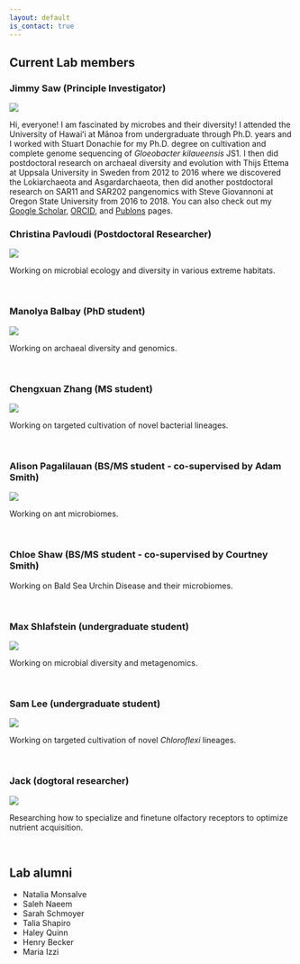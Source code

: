 ```yaml
---
layout: default
is_contact: true
---
```


## Current Lab members

### Jimmy Saw (Principle Investigator)

<img class="profile-picture" src="images/js4.png">

Hi, everyone! I am fascinated by microbes and their diversity! I attended the University of Hawaiʻi at Mānoa from undergraduate through Ph.D. years and I worked with Stuart Donachie for my Ph.D. degree on cultivation and complete genome sequencing of *Gloeobacter kilaueensis* JS1.
I then did postdoctoral research on archaeal diversity and evolution with Thijs Ettema at Uppsala University in Sweden from 2012 to 2016 where we discovered the Lokiarchaeota and Asgardarchaeota, then did another postdoctoral research on SAR11 and SAR202 pangenomics with Steve Giovannoni at Oregon State University from 2016 to 2018.
You can also check out my [Google Scholar](https://scholar.google.com/citations?user=9Vx-JTgAAAAJ&hl=en&oi=ao), [ORCID](https://orcid.org/0000-0001-8353-3854), and [Publons](https://publons.com/researcher/1441615/jimmy-saw/) pages.

### Christina Pavloudi (Postdoctoral Researcher)

<img class="profile-picture" src="images/pav.jpg">

Working on microbial ecology and diversity in various extreme habitats.

&nbsp;
&nbsp;

### Manolya Balbay (PhD student)

<img class="profile-picture" src="images/mb.jpg">

Working on archaeal diversity and genomics.

&nbsp;
&nbsp;

### Chengxuan Zhang (MS student)

<img class="profile-picture" src="images/cz.jpg">

Working on targeted cultivation of novel bacterial lineages.

&nbsp;
&nbsp;

### Alison Pagalilauan (BS/MS student - co-supervised by Adam Smith)

<img class="profile-picture" src="images/ap.jpg">

Working on ant microbiomes.

&nbsp;
&nbsp;

### Chloe Shaw (BS/MS student - co-supervised by Courtney Smith)

Working on Bald Sea Urchin Disease and their microbiomes.

&nbsp;
&nbsp;

### Max Shlafstein (undergraduate student)

<img class="profile-picture" src="images/max.jpg">

Working on microbial diversity and metagenomics.

&nbsp;
&nbsp;

### Sam Lee (undergraduate student)

<img class="profile-picture" src="images/sl.jpg">

Working on targeted cultivation of novel *Chloroflexi* lineages.

&nbsp;
&nbsp;

### Jack (dogtoral researcher)

<img class="profile-picture" src="images/jack.jpg">

Researching how to specialize and finetune olfactory receptors to optimize nutrient acquisition.

&nbsp;
&nbsp;

## Lab alumni

  - Natalia Monsalve
  - Saleh Naeem
  - Sarah Schmoyer
  - Talia Shapiro
  - Haley Quinn
  - Henry Becker
  - Maria Izzi
